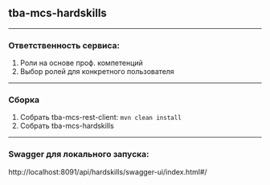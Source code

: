 ## tba-mcs-hardskills
___
### Ответственность сервиса:
1. Роли на основе проф. компетенций
2. Выбор ролей для конкретного пользователя
___
### Сборка
1. Собрать tba-mcs-rest-client: ```mvn clean install```
2. Собрать tba-mcs-hardskills
___

### Swagger для локального запуска:
http://localhost:8091/api/hardskills/swagger-ui/index.html#/